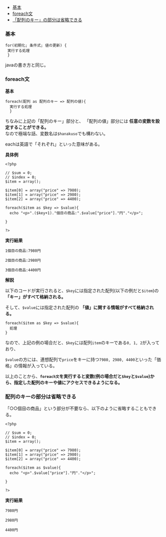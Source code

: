 * [基本](#基本)
* [foreach文](#foreach文)
* [「配列のキー」の部分は省略できる](#配列のキーの部分は省略できる)

### 基本

    for(初期化; 条件式; 値の更新) {
     実行する処理
     }

javaの書き方と同じ。

### foreach文

**基本**

    foreach(配列 as 配列のキー => 配列の値){
      実行する処理
      }

 ちなみに上記の「配列のキー」部分と、 「配列の値」部分には **任意の変数を設定することができる。**  
 なので極端な話、変数名は`$hanakuso`でも構わない。

 eachは英語で「それぞれ」といった意味がある。

**具体例**

```
<?php

// $sum = 0;
// $index = 0;
$item = array();

$item[0] = array("price" => 7980);
$item[1] = array("price" => 2980);
$item[2] = array("price" => 4400);

foreach($item as $key => $value){
  echo "<p>".($key+1)."個目の商品:".$value["price"]."円"."</p>";
  
}

?>
```

**実行結果**

```
1個目の商品:7980円

2個目の商品:2980円

3個目の商品:4400円
```

**解説**

以下のコードが実行されると、`$key`には指定された配列(以下の例だと`$item`)の **「キー」がすべて格納される。**

そして、`$value`には指定された配列の **「値」に関する情報がすべて格納される。**
```
foreach($item as $key => $value){
  処理  
}
```

なので、上記の例の場合だと、`$key`には配列`item`のキーである`0, 1, 2`が入っており、

`$value`の方には、連想配列で`price`をキーに持つ`7980, 2980, 4400`といった「価格」の情報が入っている。

以上のことから、**`foreach文`を実行すると変数(例の場合だと`$key`と`$value`)から、指定した配列のキーや値にアクセスできるようになる。**

### 配列のキーの部分は省略できる

「○○個目の商品」という部分が不要なら、以下のように省略することもできる。

```
<?php

// $sum = 0;
// $index = 0;
$item = array();

$item[0] = array("price" => 7980);
$item[1] = array("price" => 2980);
$item[2] = array("price" => 4400);

foreach($item as $value){
  echo "<p>".$value["price"]."円"."</p>";
  
}

?>
```

**実行結果**

```
7980円

2980円

4400円
```

